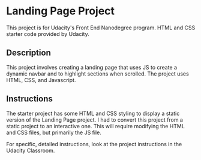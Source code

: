 # Landing Page Project
This project is for Udacity's Front End Nanodegree program. HTML and CSS starter code provided by Udacity.
## Description
This project involves creating a landing page that uses JS to create a dynamic navbar and to highlight sections when scrolled. The project uses HTML, CSS, and Javascript.


## Instructions

The starter project has some HTML and CSS styling to display a static version of the Landing Page project. I had to convert this project from a static project to an interactive one. This will require modifying the HTML and CSS files, but primarily the JS file.

For specific, detailed instructions, look at the project instructions in the Udacity Classroom.
